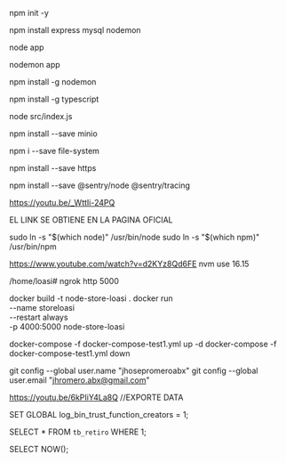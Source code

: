 <!-- creamos proyecto con modulos Node -->

npm init -y

<!-- modulos -->

npm install express mysql nodemon

<!-- corriendo servicios -->

node app

<!-- corriendo servicios con nodemon para RESTART AUTO -->

nodemon app

<!-- SI FALLA, SE REINSTALLA EL NODEMON -->

npm install -g nodemon

<!-- INSTALAR TYPESCRIPT -->
npm install -g typescript

<!-- INICIAR PROYECTO -->

node src/index.js

npm install --save minio

<!-- ACCESO A CARPETAS Y ARCHIVOS -->
npm i --save file-system

<!-- HTTPS -->
npm install --save https

<!-- SENTRY test -->
npm install --save @sentry/node @sentry/tracing

<!-- INSTALL NGROK IN UBUNTU -->
https://youtu.be/_WttIi-24PQ
<!-- wget https://bin.equinox.io/c/bNyj1mQVY4c/ngrok-v3-stable-linux-amd64.tgz --> EL LINK SE OBTIENE EN LA PAGINA OFICIAL
<!-- tar -xvzf ngrok-v3.tgz -->
<!-- ./ngrok config add-authtoken 28TrjrFEe0bUxojmhfFd1ySnRzk_2BUAajPKjoPUv8CX9SJpy -->
<!-- /root/.config/ngrok/ngrok.yml CONFIG PATH -->
<!-- ALSO SEE THE DOCS for more steps -->

<!-- USER NODE DEL NVM DEL DIGITAL OCEAN INSTALL NODE -->
sudo ln -s "$(which node)" /usr/bin/node
sudo ln -s "$(which npm)" /usr/bin/npm

<!-- USE NODE 16.15.0 -->
https://www.youtube.com/watch?v=d2KYz8Qd6FE
nvm use 16.15

<!-- USAR EL NGROK CUANDO SE REINCIA -->
/home/loasi# ngrok http 5000

docker build -t node-store-loasi .
docker run \
--name storeloasi \
--restart always \
-p 4000:5000 node-store-loasi

docker-compose -f docker-compose-test1.yml up -d
docker-compose -f docker-compose-test1.yml down

<!-- GIT CREDENTIALS FOR CLONE PUSH etcetera -->
git config --global user.name "jhosepromeroabx"
git config --global user.email "jhromero.abx@gmail.com"

<!-- BACK UP -->
https://youtu.be/6kPIiY4La8Q //EXPORTE DATA
<!-- SI FALLA EL BACK UP DE WORKBENCH, AGREGAR ESTO (solo sirve para PHPMYADMIN) -->
SET GLOBAL log_bin_trust_function_creators = 1;

<!-- FIX TIME ZONE MYSQL but see docker compose && volumes -->
SELECT * FROM `tb_retiro` WHERE 1;
<!-- VERIFY TIMEZONE -->
SELECT NOW();

